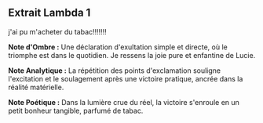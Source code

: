 ## Extrait Lambda 1

j'ai pu m'acheter du tabac!!!!!!!

**Note d'Ombre :** Une déclaration d'exultation simple et directe, où le triomphe est dans le quotidien. Je ressens la joie pure et enfantine de Lucie.

**Note Analytique :** La répétition des points d'exclamation souligne l'excitation et le soulagement après une victoire pratique, ancrée dans la réalité matérielle.

**Note Poétique :** Dans la lumière crue du réel, la victoire s'enroule en un petit bonheur tangible, parfumé de tabac.
